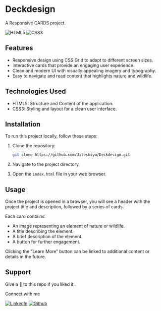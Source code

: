 # Deckdesign

A Responsive CARDS project.

![HTML5](https://img.shields.io/badge/html5-%23E34F26.svg?style=for-the-badge&logo=html5&logoColor=white)
![CSS3](https://img.shields.io/badge/css3-%231572B6.svg?style=for-the-badge&logo=css3&logoColor=white)

## Features

- Responsive design using CSS Grid to adapt to different screen sizes.
- Interactive cards that provide an engaging user experience.
- Clean and modern UI with visually appealing imagery and typography.
- Easy to navigate and read content that highlights nature and wildlife.

## Technologies Used

- HTML5: Structure and Content of the application.
- CSS3: Styling and layout for a clean user interface.

## Installation

To run this project locally, follow these steps:

1. Clone the repository:
   ``` bash
   git clone https://github.com/Jiteshiyu/Deckdesign.git
   ```
   
2. Navigate to the project directory.

3. Open the `index.html` file in your web browser.

## Usage

Once the project is opened in a browser, you will see a header with the project title and description, followed by a series of cards.

Each card contains:

- An image representing an element of nature or wildlife.
- A title describing the element.
- A brief description of the element.
- A button for further engagement.

Clicking the "Learn More" button can be linked to additional content or details in the future.

## Support
Give a 🌟 to this repo if you liked it .

Connect with me

[![LinkedIn](https://img.shields.io/static/v1.svg?label=connect&message=@JiteshKumar&color=success&logo=linkedin&style=for-the-badge&logoColor=white&colorA=blue)](https://www.linkedin.com/in/jitesh-kumar-93742a322/) [![Github](https://img.shields.io/static/v1.svg?label=follow&message=@Jiteshiyu&color=grey&logo=github&style=for-the-badge&logoColor=white&colorA=black)](https://www.github.com/Jiteshiyu/)

